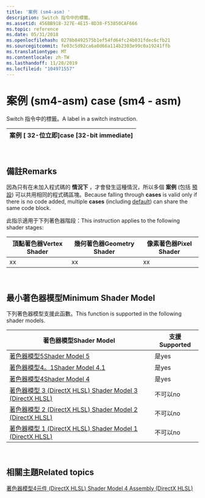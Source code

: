 ```yaml
---
title: '案例 (sm4-asm) '
description: Switch 指令中的標籤。
ms.assetid: 456BB918-327E-4E15-8D38-F53850CAF666
ms.topic: reference
ms.date: 05/31/2018
ms.openlocfilehash: 0278b8492575b1ef54fd64fc24b031fdec6cfb21
ms.sourcegitcommit: fe03c5d92ca6a0d66a114b2303e99c0a19241ffb
ms.translationtype: MT
ms.contentlocale: zh-TW
ms.lasthandoff: 11/20/2019
ms.locfileid: "104971557"
---
```

# <a name="case-sm4---asm"></a><span data-ttu-id="66e56-103">案例 (sm4-asm) </span><span class="sxs-lookup"><span data-stu-id="66e56-103">case (sm4 - asm)</span></span>

<span data-ttu-id="66e56-104">Switch 指令中的標籤。</span><span class="sxs-lookup"><span data-stu-id="66e56-104">A label in a switch instruction.</span></span>



| <span data-ttu-id="66e56-105">案例 \[ 32-位立即\]</span><span class="sxs-lookup"><span data-stu-id="66e56-105">case \[32-bit immediate\]</span></span> |
|---------------------------|



 

## <a name="remarks"></a><span data-ttu-id="66e56-106">備註</span><span class="sxs-lookup"><span data-stu-id="66e56-106">Remarks</span></span>

<span data-ttu-id="66e56-107">因為只有在未加入程式碼的 **情況下** ，才會發生這種情況，所以多個 **案例** (包括 [預設](default--sm4---asm-.md)) 可以共用相同的程式碼區塊。</span><span class="sxs-lookup"><span data-stu-id="66e56-107">Because falling through **cases** is valid only if there is no code added, multiple **cases** (including [default](default--sm4---asm-.md)) can share the same code block.</span></span>

<span data-ttu-id="66e56-108">此指示適用于下列著色器階段：</span><span class="sxs-lookup"><span data-stu-id="66e56-108">This instruction applies to the following shader stages:</span></span>



| <span data-ttu-id="66e56-109">頂點著色器</span><span class="sxs-lookup"><span data-stu-id="66e56-109">Vertex Shader</span></span> | <span data-ttu-id="66e56-110">幾何著色器</span><span class="sxs-lookup"><span data-stu-id="66e56-110">Geometry Shader</span></span> | <span data-ttu-id="66e56-111">像素著色器</span><span class="sxs-lookup"><span data-stu-id="66e56-111">Pixel Shader</span></span> |
|---------------|-----------------|--------------|
| <span data-ttu-id="66e56-112">x</span><span class="sxs-lookup"><span data-stu-id="66e56-112">x</span></span>             | <span data-ttu-id="66e56-113">x</span><span class="sxs-lookup"><span data-stu-id="66e56-113">x</span></span>               | <span data-ttu-id="66e56-114">x</span><span class="sxs-lookup"><span data-stu-id="66e56-114">x</span></span>            |



 

## <a name="minimum-shader-model"></a><span data-ttu-id="66e56-115">最小著色器模型</span><span class="sxs-lookup"><span data-stu-id="66e56-115">Minimum Shader Model</span></span>

<span data-ttu-id="66e56-116">下列著色器模型支援此函數。</span><span class="sxs-lookup"><span data-stu-id="66e56-116">This function is supported in the following shader models.</span></span>



| <span data-ttu-id="66e56-117">著色器模型</span><span class="sxs-lookup"><span data-stu-id="66e56-117">Shader Model</span></span>                                              | <span data-ttu-id="66e56-118">支援</span><span class="sxs-lookup"><span data-stu-id="66e56-118">Supported</span></span> |
|-----------------------------------------------------------|-----------|
| [<span data-ttu-id="66e56-119">著色器模型5</span><span class="sxs-lookup"><span data-stu-id="66e56-119">Shader Model 5</span></span>](d3d11-graphics-reference-sm5.md)        | <span data-ttu-id="66e56-120">是</span><span class="sxs-lookup"><span data-stu-id="66e56-120">yes</span></span>       |
| [<span data-ttu-id="66e56-121">著色器模型4。1</span><span class="sxs-lookup"><span data-stu-id="66e56-121">Shader Model 4.1</span></span>](dx-graphics-hlsl-sm4.md)              | <span data-ttu-id="66e56-122">是</span><span class="sxs-lookup"><span data-stu-id="66e56-122">yes</span></span>       |
| [<span data-ttu-id="66e56-123">著色器模型4</span><span class="sxs-lookup"><span data-stu-id="66e56-123">Shader Model 4</span></span>](dx-graphics-hlsl-sm4.md)                | <span data-ttu-id="66e56-124">是</span><span class="sxs-lookup"><span data-stu-id="66e56-124">yes</span></span>       |
| [<span data-ttu-id="66e56-125">著色器模型 3 (DirectX HLSL) </span><span class="sxs-lookup"><span data-stu-id="66e56-125">Shader Model 3 (DirectX HLSL)</span></span>](dx-graphics-hlsl-sm3.md) | <span data-ttu-id="66e56-126">不可以</span><span class="sxs-lookup"><span data-stu-id="66e56-126">no</span></span>        |
| [<span data-ttu-id="66e56-127">著色器模型 2 (DirectX HLSL) </span><span class="sxs-lookup"><span data-stu-id="66e56-127">Shader Model 2 (DirectX HLSL)</span></span>](dx-graphics-hlsl-sm2.md) | <span data-ttu-id="66e56-128">不可以</span><span class="sxs-lookup"><span data-stu-id="66e56-128">no</span></span>        |
| [<span data-ttu-id="66e56-129">著色器模型 1 (DirectX HLSL) </span><span class="sxs-lookup"><span data-stu-id="66e56-129">Shader Model 1 (DirectX HLSL)</span></span>](dx-graphics-hlsl-sm1.md) | <span data-ttu-id="66e56-130">不可以</span><span class="sxs-lookup"><span data-stu-id="66e56-130">no</span></span>        |



 

## <a name="related-topics"></a><span data-ttu-id="66e56-131">相關主題</span><span class="sxs-lookup"><span data-stu-id="66e56-131">Related topics</span></span>

<dl> <dt>

[<span data-ttu-id="66e56-132">著色器模型4元件 (DirectX HLSL) </span><span class="sxs-lookup"><span data-stu-id="66e56-132">Shader Model 4 Assembly (DirectX HLSL)</span></span>](dx-graphics-hlsl-sm4-asm.md)
</dt> </dl>

 

 




